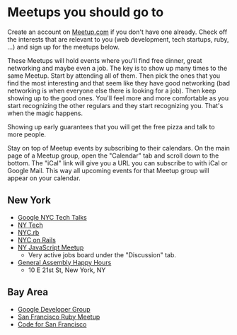 # Meetups you should go to

Create an account on [Meetup.com][meetup] if you don't have one already. Check off the interests that are relevant to you (web development, tech startups, ruby, ...) and sign up for the meetups below.    

These Meetups will hold events where you'll find free dinner, great networking and maybe even a job. The key is to show up many times to the same Meetup. Start by attending all of them. Then pick the ones that you find the most interesting and that seem like they have good networking (bad networking is when everyone else there is looking for a job). Then keep showing up to the good ones. You'll feel more and more comfortable as you start recognizing the other regulars and they start recognizing you. That's when the magic happens.    

Showing up early guarantees that you will get the free pizza and talk to more people.    

Stay on top of Meetup events by subscribing to their calendars. On the main page of a Meetup group, open the "Calendar" tab and scroll down to the bottom. The "iCal" link will give you a URL you can subscribe to with iCal or Google Mail. This way all upcoming events for that Meetup group will appear on your calendar.    

[meetup]: www.meetup.com

## New York
* [Google NYC Tech Talks][google-nyc]
* [NY Tech][ny-tech]
* [NYC.rb][ny-ruby]
* [NYC on Rails][nyc-on-rails]
* [NY JavaScript Meetup][ny-js]
    * Very active jobs board under the "Discussion" tab.
* [General Assembly Happy Hours][GA-ny]
    * 10 E 21st St, New York, NY


## Bay Area
* [Google Developer Group][google-sv]
* [San Francisco Ruby Meetup][sf-ruby]
* [Code for San Francisco][cfa-sf]


[google-nyc]: http://www.meetup.com/google-nyc-tech-talks/
[ny-tech]: http://www.meetup.com/ny-tech/
[ny-ruby]: http://www.meetup.com/NYC-rb/
[nyc-on-rails]: http://www.meetup.com/nyc-on-rails
[ny-js]: http://www.meetup.com/javascript-7
[GA-ny]: http://www.quora.com/What-should-every-entrepreneur-in-New-York-City-do
[google-sv]: http://www.meetup.com/gdg-silicon-valley/
[sf-ruby]: http://www.meetup.com/sfruby/
[cfa-sf]: http://www.meetup.com/Code-for-San-Francisco-Civic-Hack-Night/
